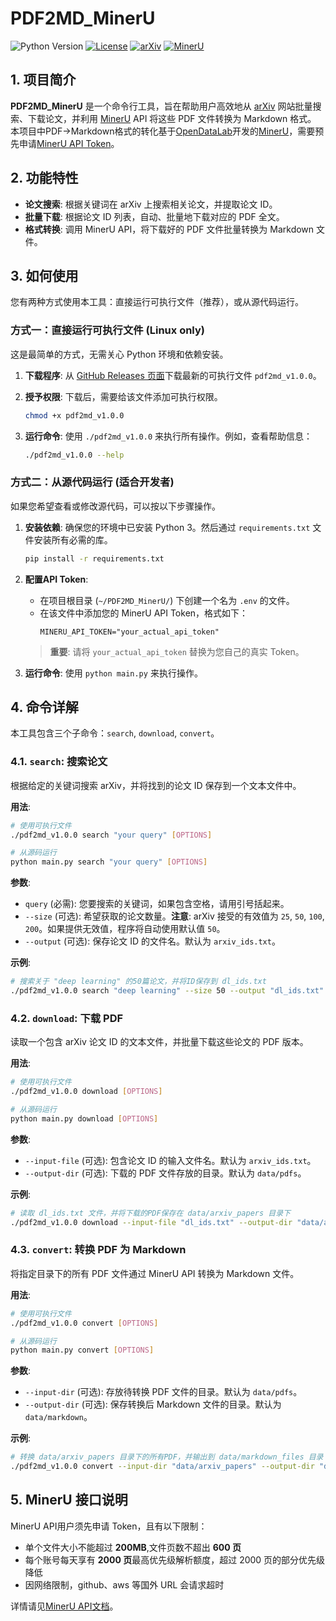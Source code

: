 # PDF2MD_MinerU



<p align="left">
  <img src="https://img.shields.io/badge/Python-3.8%2B-blue?logo=python&logoColor=white" alt="Python Version">
  <a href="https://github.com/wangzhuoya/PDF2MD_MinerU/blob/main/LICENSE"><img src="https://img.shields.io/github/license/wangzhuoya/PDF2MD_MinerU" alt="License"></a>
  <a href="https://arxiv.org/"><img src="https://img.shields.io/badge/Data%20Source-arXiv-B31B1B" alt="arXiv"></a>
  <a href="https://mineru.net/"><img src="https://img.shields.io/badge/API%20Provider-MinerU-orange" alt="MinerU"></a>
</p>

## 1. 项目简介
**PDF2MD_MinerU** 是一个命令行工具，旨在帮助用户高效地从 [arXiv](https://arxiv.org/) 网站批量搜索、下载论文，并利用 [MinerU](https://mineru.net/) API 将这些 PDF 文件转换为 Markdown 格式。
本项目中PDF→Markdown格式的转化基于[OpenDataLab](https://github.com/opendatalab)开发的[MinerU](https://github.com/opendatalab/MinerU/tree/master)，需要预先申请[MinerU API Token](https://mineru.net/apiManage/token)。

## 2. 功能特性

- **论文搜索**: 根据关键词在 arXiv 上搜索相关论文，并提取论文 ID。
- **批量下载**: 根据论文 ID 列表，自动、批量地下载对应的 PDF 全文。
- **格式转换**: 调用 MinerU API，将下载好的 PDF 文件批量转换为 Markdown 文件。


## 3. 如何使用

您有两种方式使用本工具：直接运行可执行文件（推荐），或从源代码运行。
### 方式一：直接运行可执行文件 (Linux only)

这是最简单的方式，无需关心 Python 环境和依赖安装。

1.  **下载程序**: 从 [GitHub Releases 页面](https://github.com/wangzhuoya/PDF2MD_MinerU/releases/download/v1.0.0/pdf2md_v1.0.0)下载最新的可执行文件 `pdf2md_v1.0.0`。

2.  **授予权限**: 下载后，需要给该文件添加可执行权限。
    ```bash
    chmod +x pdf2md_v1.0.0
    ```

3.  **运行命令**: 使用 `./pdf2md_v1.0.0` 来执行所有操作。例如，查看帮助信息：
    ```bash
    ./pdf2md_v1.0.0 --help
    ```
### 方式二：从源代码运行 (适合开发者)

如果您希望查看或修改源代码，可以按以下步骤操作。

1.  **安装依赖**: 确保您的环境中已安装 Python 3。然后通过 `requirements.txt` 文件安装所有必需的库。
    ```bash
    pip install -r requirements.txt
    ```

2.  **配置API Token**:
    - 在项目根目录 (`~/PDF2MD_MinerU/`) 下创建一个名为 `.env` 的文件。
    - 在该文件中添加您的 MinerU API Token，格式如下：
      ```
      MINERU_API_TOKEN="your_actual_api_token"
      ```
    > **重要**: 请将 `your_actual_api_token` 替换为您自己的真实 Token。

3.  **运行命令**: 使用 `python main.py` 来执行操作。
## 4. 命令详解

本工具包含三个子命令：`search`, `download`, `convert`。

### 4.1. `search`: 搜索论文

根据给定的关键词搜索 arXiv，并将找到的论文 ID 保存到一个文本文件中。

**用法**:
```bash
# 使用可执行文件
./pdf2md_v1.0.0 search "your query" [OPTIONS]

# 从源码运行
python main.py search "your query" [OPTIONS]
```

**参数**:
- `query` (必需): 您要搜索的关键词，如果包含空格，请用引号括起来。
- `--size` (可选): 希望获取的论文数量。**注意**: arXiv 接受的有效值为 `25`, `50`, `100`, `200`。如果提供无效值，程序将自动使用默认值 `50`。
- `--output` (可选): 保存论文 ID 的文件名。默认为 `arxiv_ids.txt`。

**示例**:
```bash
# 搜索关于 "deep learning" 的50篇论文，并将ID保存到 dl_ids.txt
./pdf2md_v1.0.0 search "deep learning" --size 50 --output "dl_ids.txt"
```
### 4.2. `download`: 下载 PDF

读取一个包含 arXiv 论文 ID 的文本文件，并批量下载这些论文的 PDF 版本。

**用法**:
```bash
# 使用可执行文件
./pdf2md_v1.0.0 download [OPTIONS]

# 从源码运行
python main.py download [OPTIONS]
```

**参数**:
- `--input-file` (可选): 包含论文 ID 的输入文件名。默认为 `arxiv_ids.txt`。
- `--output-dir` (可选): 下载的 PDF 文件存放的目录。默认为 `data/pdfs`。

**示例**:
```bash
# 读取 dl_ids.txt 文件，并将下载的PDF保存在 data/arxiv_papers 目录下
./pdf2md_v1.0.0 download --input-file "dl_ids.txt" --output-dir "data/arxiv_papers"
```
### 4.3. `convert`: 转换 PDF 为 Markdown

将指定目录下的所有 PDF 文件通过 MinerU API 转换为 Markdown 文件。

**用法**:
```bash
# 使用可执行文件
./pdf2md_v1.0.0 convert [OPTIONS]

# 从源码运行
python main.py convert [OPTIONS]
```

**参数**:
- `--input-dir` (可选): 存放待转换 PDF 文件的目录。默认为 `data/pdfs`。
- `--output-dir` (可选): 保存转换后 Markdown 文件的目录。默认为 `data/markdown`。

**示例**:
```bash
# 转换 data/arxiv_papers 目录下的所有PDF，并输出到 data/markdown_files 目录
./pdf2md_v1.0.0 convert --input-dir "data/arxiv_papers" --output-dir "data/markdown_files"
```

## 5. MinerU 接口说明​

MinerU API用户须先申请 Token，且有以下限制：
- 单个文件大小不能超过 **200MB**,文件页数不超出 **600 页**
- 每个账号每天享有 **2000 页**最高优先级解析额度，超过 2000 页的部分优先级降低
- 因网络限制，github、aws 等国外 URL 会请求超时
  
详情请见[MinerU API文档](https://mineru.net/apiManage/docs)。
